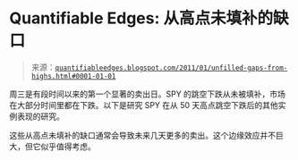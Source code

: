 <!--yml

类别：未分类

date: 2024-05-18 09:01:24

-->

# Quantifiable Edges: 从高点未填补的缺口

> 来源：[`quantifiableedges.blogspot.com/2011/01/unfilled-gaps-from-highs.html#0001-01-01`](http://quantifiableedges.blogspot.com/2011/01/unfilled-gaps-from-highs.html#0001-01-01)

周三是有段时间以来的第一个显著的卖出日。SPY 的跳空下跌从未被填补，市场在大部分时间里都在下跌。以下是研究 SPY 在从 50 天高点跳空下跌后的其他实例表现的研究。

这些从高点未填补的缺口通常会导致未来几天更多的卖出。这个边缘效应并不巨大，但它似乎值得考虑。
